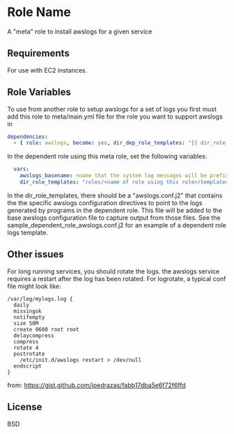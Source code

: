 Role Name
=========

A "meta" role to install awslogs for a given service

Requirements
------------

For use with EC2 instances.

Role Variables
--------------

To use from another role to setup awslogs for a set of logs you first must add
this role to meta/main.yml file for the role you want to support awslogs in

```yaml
dependencies:
  - { role: awslogs, become: yes, dir_dep_role_templates: "{{ dir_role_templates }}" }
```

In the dependent role using this meta role, set the following variables:

```yaml
  vars:
    awslogs_basename: <name that the system log messages will be prefixed with> 
    dir_role_templates: "roles/<name of role using this role>/templates"
```

In the dir_role_templates, there should be a "awslogs.conf.j2" that contains the the specific awslogs configuration directives to point to the logs generated by programs in the dependent role. This file will be added to the base awslogs configuration file to capture output from those files. See the sample_dependent_role_awslogs.conf.j2 for an example of a dependent role logs template.

Other issues
------------

For long running services, you should rotate the logs. the awslogs service
requires a restart after the log has been rotated. For logrotate, a typical conf
file might look like:

```
/var/log/mylogs.log {
  daily
  missingok
  notifempty
  size 50M
  create 0600 root root
  delaycompress
  compress
  rotate 4
  postrotate
    /etc/init.d/awslogs restart > /dev/null
  endscript
}
```

from: https://gist.github.com/ipedrazas/fabb17dba5e6f72f6ffd

License
-------

BSD
